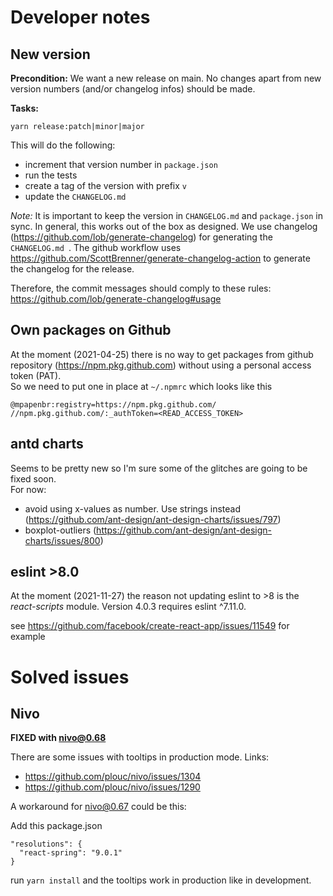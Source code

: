 # Developer notes

## New version

**Precondition:** We want a new release on main. No changes apart from new version numbers (and/or changelog infos) should be made.

**Tasks:**

```
yarn release:patch|minor|major
```

This will do the following:

- increment that version number in `package.json`
- run the tests
- create a tag of the version with prefix `v`
- update the `CHANGELOG.md`

_Note:_ It is important to keep the version in `CHANGELOG.md` and `package.json` in sync. In general, this works out of the box as designed.
We use changelog (https://github.com/lob/generate-changelog) for generating the `CHANGELOG.md `. The github workflow uses https://github.com/ScottBrenner/generate-changelog-action to generate the changelog for the release.

Therefore, the commit messages should comply to these rules: https://github.com/lob/generate-changelog#usage

## Own packages on Github

At the moment (2021-04-25) there is no way to get packages from github repository (https://npm.pkg.github.com) without using a personal access token (PAT).  
So we need to put one in place at `~/.npmrc` which looks like this

```
@mpapenbr:registry=https://npm.pkg.github.com/
//npm.pkg.github.com/:_authToken=<READ_ACCESS_TOKEN>
```

## antd charts

Seems to be pretty new so I'm sure some of the glitches are going to be fixed soon.  
For now:

- avoid using x-values as number. Use strings instead (https://github.com/ant-design/ant-design-charts/issues/797)
- boxplot-outliers (https://github.com/ant-design/ant-design-charts/issues/800)

## eslint >8.0

At the moment (2021-11-27) the reason not updating eslint to >8 is the _react-scripts_ module. Version 4.0.3 requires eslint ^7.11.0.

see https://github.com/facebook/create-react-app/issues/11549 for example

# Solved issues

## Nivo

**FIXED with nivo@0.68**

There are some issues with tooltips in production mode.
Links:

- https://github.com/plouc/nivo/issues/1304
- https://github.com/plouc/nivo/issues/1290

A workaround for nivo@0.67 could be this:

Add this package.json

```
"resolutions": {
  "react-spring": "9.0.1"
}
```

run `yarn install` and the tooltips work in production like in development.
